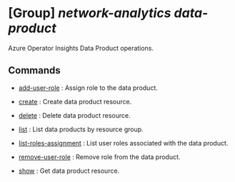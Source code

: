 # [Group] _network-analytics data-product_

Azure Operator Insights Data Product operations.

## Commands

- [add-user-role](/Commands/network-analytics/data-product/_add-user-role.md)
: Assign role to the data product.

- [create](/Commands/network-analytics/data-product/_create.md)
: Create data product resource.

- [delete](/Commands/network-analytics/data-product/_delete.md)
: Delete data product resource.

- [list](/Commands/network-analytics/data-product/_list.md)
: List data products by resource group.

- [list-roles-assignment](/Commands/network-analytics/data-product/_list-roles-assignment.md)
: List user roles associated with the data product.

- [remove-user-role](/Commands/network-analytics/data-product/_remove-user-role.md)
: Remove role from the data product.

- [show](/Commands/network-analytics/data-product/_show.md)
: Get data product resource.
